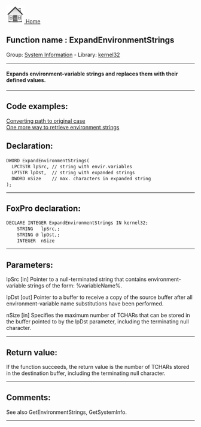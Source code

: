 [<img src="../../images/home.png"> Home ](https://github.com/VFPX/Win32API)  

## Function name : ExpandEnvironmentStrings
Group: [System Information](../../functions_group.md#System_Information)  -  Library: [kernel32](../../libraries.md#kernel32)  
***  


#### Expands environment-variable strings and replaces them with their defined values.
***  


## Code examples:
[Converting path to original case](../../samples/sample_102.md)  
[One more way to retrieve environment strings](../../samples/sample_132.md)  

## Declaration:
```foxpro  
DWORD ExpandEnvironmentStrings(
  LPCTSTR lpSrc, // string with envir.variables
  LPTSTR lpDst,  // string with expanded strings
  DWORD nSize    // max. characters in expanded string
);  
```  
***  


## FoxPro declaration:
```foxpro  
DECLARE INTEGER ExpandEnvironmentStrings IN kernel32;
	STRING   lpSrc,;
	STRING @ lpDst,;
	INTEGER  nSize  
```  
***  


## Parameters:
lpSrc 
[in] Pointer to a null-terminated string that contains environment-variable strings of the form: %variableName%. 

lpDst 
[out] Pointer to a buffer to receive a copy of the source buffer after all environment-variable name substitutions have been performed. 

nSize 
[in] Specifies the maximum number of TCHARs that can be stored in the buffer pointed to by the lpDst parameter, including the terminating null character.  
***  


## Return value:
If the function succeeds, the return value is the number of TCHARs stored in the destination buffer, including the terminating null character.  
***  


## Comments:
See also GetEnvironmentStrings, GetSystemInfo.  
  
***  

